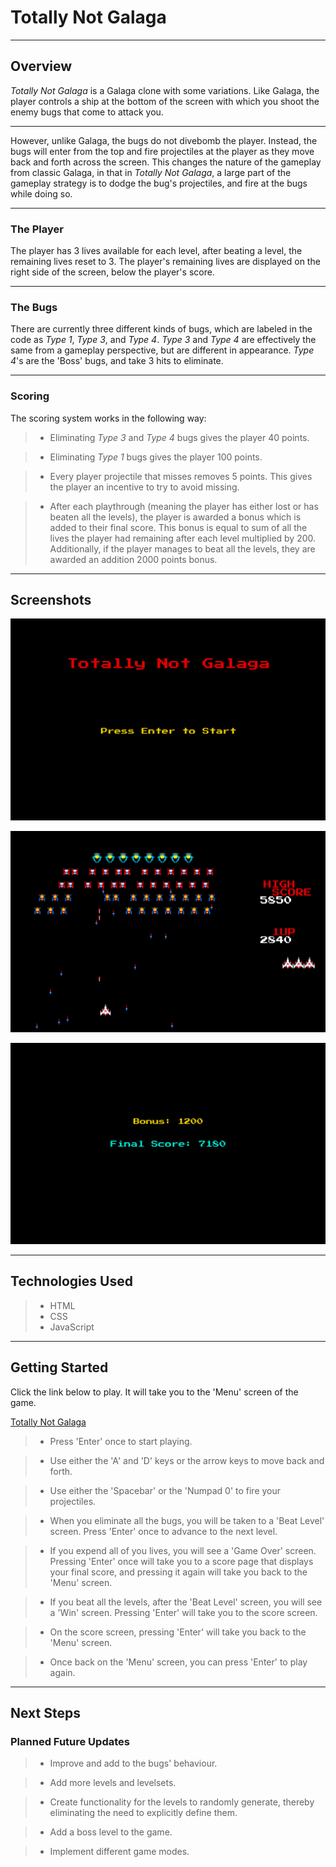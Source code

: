 # Totally Not Galaga

---

## Overview
*Totally Not Galaga* is a Galaga clone with some variations.  Like Galaga, the player controls
a ship at the bottom of the screen with which you shoot the enemy bugs that come to attack you.

---

However, unlike Galaga, the bugs do not divebomb the player.  Instead, the bugs will enter from the top
and fire projectiles at the player as they move back and forth across the screen.
This changes the nature of the gameplay from classic Galaga, in that in *Totally Not Galaga*,
a large part of the gameplay strategy is to dodge the bug's projectiles, and fire at the bugs while doing so.

---

### The Player
The player has 3 lives available for each level, after beating a level, the remaining lives reset to 3.
The player's remaining lives are displayed on the right side of the screen, below the player's score.

---

### The Bugs
There are currently three different kinds of bugs, which are labeled in the code as *Type 1*, *Type 3*, and *Type 4*.
*Type 3* and *Type 4* are effectively the same from a gameplay perspective, but are different in appearance.
*Type 4*'s are the 'Boss' bugs, and take 3 hits to eliminate.

---

### Scoring
The scoring system works in the following way:
> - Eliminating *Type 3* and *Type 4* bugs gives the player 40 points.

> - Eliminating *Type 1* bugs gives the player 100 points.

> - Every player projectile that misses removes 5 points.  This gives the player an incentive to try to avoid missing.

> - After each playthrough (meaning the player has either lost or has beaten all the levels), the player is awarded a bonus which is added to their final score.  This bonus is equal to sum of all the lives the player had remaining after each level multiplied by 200.  Additionally, if the player manages to beat all the levels, they are awarded an addition 2000 points bonus.

---

## Screenshots

![screenshot](screenshots/Menu.png)

![screenshot](screenshots/Gameplay_2.png)

![screenshot](screenshots/FinalScore.png)

---

## Technologies Used
> - HTML
> - CSS
> - JavaScript

---

## Getting Started
Click the link below to play.  It will take you to the 'Menu' screen of the game.

[Totally Not Galaga](https://david-c-oliveros.github.io/Totally-Not-Galaga/)


> - Press 'Enter' once to start playing.

> - Use either the  'A' and 'D' keys or the arrow keys to move back and forth.

> - Use either the 'Spacebar' or the 'Numpad 0' to fire your projectiles.

> - When you eliminate all the bugs, you will be taken to a 'Beat Level' screen.  Press 'Enter' once to advance to the next level.

> - If you expend all of you lives, you will see a 'Game Over' screen.  Pressing 'Enter' once will take you to a score page that displays your final score, and pressing it again will take you back to the 'Menu' screen.

> - If you beat all the levels, after the 'Beat Level' screen, you will see a 'Win' screen.  Pressing 'Enter' will take you to the score screen.

> - On the score screen, pressing 'Enter' will take you back to the 'Menu' screen.

> - Once back on the 'Menu' screen, you can press 'Enter' to play again.

---

## Next Steps
### Planned Future Updates

> - Improve and add to the bugs' behaviour.

> - Add more levels and levelsets.

> - Create functionality for the levels to randomly generate, thereby eliminating the need to explicitly define them.

> - Add a boss level to the game.

> - Implement different game modes.
